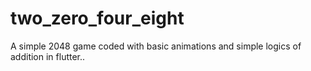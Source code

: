# two_zero_four_eight

A simple 2048 game coded with basic animations and simple logics of addition in flutter..
